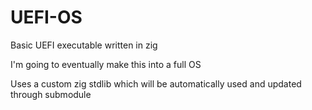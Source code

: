 # UEFI-OS
Basic UEFI executable written in zig

I'm going to eventually make this into a full OS

Uses a custom zig stdlib which will be automatically used and updated through submodule
